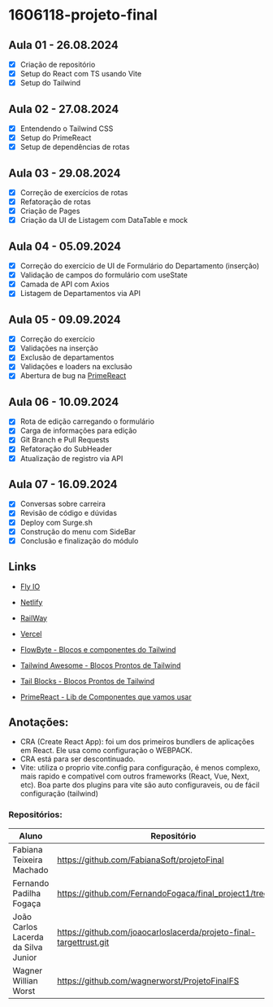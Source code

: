 # 1606118-projeto-final

## Aula 01 - 26.08.2024

- [x] Criação de repositório
- [x] Setup do React com TS usando Vite
- [x] Setup do Tailwind

## Aula 02 - 27.08.2024

- [x] Entendendo o Tailwind CSS
- [x] Setup do PrimeReact
- [x] Setup de dependências de rotas

## Aula 03 - 29.08.2024

- [x] Correção de exercícios de rotas
- [x] Refatoração de rotas
- [x] Criação de Pages
- [x] Criação da UI de Listagem com DataTable e mock

## Aula 04 - 05.09.2024

- [x] Correção do exercício de UI de Formulário do Departamento (inserção)
- [x] Validação de campos do formulário com useState
- [x] Camada de API com Axios
- [x] Listagem de Departamentos via API

## Aula 05 - 09.09.2024

- [x] Correção do exercício
- [x] Validações na inserção
- [x] Exclusão de departamentos
- [x] Validações e loaders na exclusão
- [x] Abertura de bug na [PrimeReact](https://github.com/primefaces/primereact/issues)

## Aula 06 - 10.09.2024

- [x] Rota de edição carregando o formulário
- [x] Carga de informações para edição
- [x] Git Branch e Pull Requests
- [x] Refatoração do SubHeader
- [x] Atualização de registro via API

## Aula 07 - 16.09.2024

- [x] Conversas sobre carreira
- [x] Revisão de código e dúvidas
- [x] Deploy com Surge.sh
- [x] Construção do menu com SideBar
- [x] Conclusão e finalização do módulo

## Links

- [Fly IO](https://fly.io/)
- [Netlify](https://www.netlify.com/)
- [RailWay](https://railway.app/)
- [Vercel](https://vercel.com)

- [FlowByte - Blocos e componentes do Tailwind](https://flowbite.com/)
- [Tailwind Awesome - Blocos Prontos de Tailwind](https://www.tailwindawesome.com/)
- [Tail Blocks - Blocos Prontos de Tailwind](https://tailblocks.cc/)
- [PrimeReact - Lib de Componentes que vamos usar](https://primereact.org/)

## Anotações:

- CRA (Create React App): foi um dos primeiros bundlers de aplicações em React. Ele usa como configuração o WEBPACK.
- CRA está para ser descontinuado.
- Vite: utiliza o proprio vite.config para configuração, é menos complexo, mais rapido e compativel com outros frameworks (React, Vue, Next, etc). Boa parte dos plugins para vite são auto configuraveis, ou de fácil configuração (tailwind)

### Repositórios:

| Aluno                               | Repositório                                                        |
| ----------------------------------- | ------------------------------------------------------------------ |
| Fabiana Teixeira Machado            | https://github.com/FabianaSoft/projetoFinal                        |
| Fernando Padilha Fogaça             | https://github.com/FernandoFogaca/final_project1/tree/main         |
| João Carlos Lacerda da Silva Junior | https://github.com/joaocarloslacerda/projeto-final-targettrust.git |
| Wagner Willian Worst                | https://github.com/wagnerworst/ProjetoFinalFS                      |
